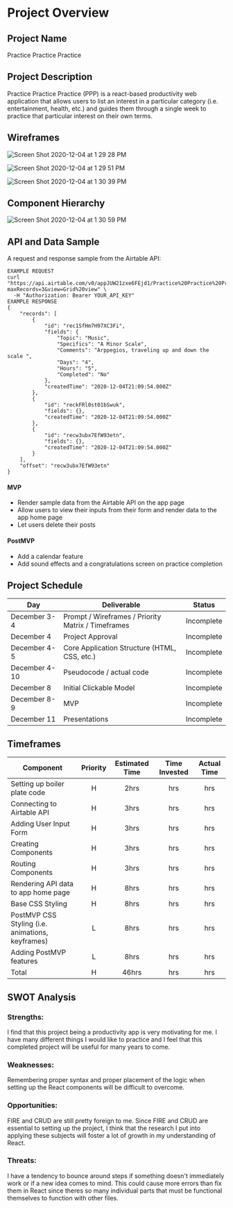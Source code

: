 # Project Overview

## Project Name

Practice Practice Practice 

## Project Description

Practice Practice Practice (PPP) is a react-based productivity web application that allows users to list an interest in a particular category (i.e. entertainment, health, etc.) and guides them through a single week to practice that particular interest on their own terms.   


## Wireframes

![Screen Shot 2020-12-04 at 1 29 28 PM](https://user-images.githubusercontent.com/74211139/101216937-409b0580-3635-11eb-9eda-81aee36b1b25.png)

![Screen Shot 2020-12-04 at 1 29 51 PM](https://user-images.githubusercontent.com/74211139/101216974-501a4e80-3635-11eb-88b5-216f2b9b5e5c.png)

![Screen Shot 2020-12-04 at 1 30 39 PM](https://user-images.githubusercontent.com/74211139/101216990-5c9ea700-3635-11eb-968b-926c72a6da89.png)


## Component Hierarchy

![Screen Shot 2020-12-04 at 1 30 59 PM](https://user-images.githubusercontent.com/74211139/101217028-6fb17700-3635-11eb-8ec4-435f8a914b51.png)

## API and Data Sample

A request and response sample from the Airtable API:

```
EXAMPLE REQUEST
curl "https://api.airtable.com/v0/appJUW21zxe6FEjd1/Practice%20Practice%20Practice?maxRecords=3&view=Grid%20view" \
  -H "Authorization: Bearer YOUR_API_KEY"
EXAMPLE RESPONSE
{
    "records": [
        {
            "id": "rec1SfHm7H97XC3Fi",
            "fields": {
                "Topic": "Music",
                "Specifics": "A Minor Scale",
                "Comments": "Arppegios, traveling up and down the scale ",
                "Days": "4",
                "Hours": "5",
                "Completed": "No"
            },
            "createdTime": "2020-12-04T21:09:54.000Z"
        },
        {
            "id": "reckFRl0st01bSwuk",
            "fields": {},
            "createdTime": "2020-12-04T21:09:54.000Z"
        },
        {
            "id": "recw3ubx7EfW93etn",
            "fields": {},
            "createdTime": "2020-12-04T21:09:54.000Z"
        }
    ],
    "offset": "recw3ubx7EfW93etn"
}
```

#### MVP 

- Render sample data from the Airtable API on the app page 
- Allow users to view their inputs from their form and render data to the app home page
- Let users delete their posts

#### PostMVP  

- Add a calendar feature
- Add sound effects and a congratulations screen on practice completion

## Project Schedule

|  Day | Deliverable | Status
|---|---| ---|
|December 3-4| Prompt / Wireframes / Priority Matrix / Timeframes | Incomplete
|December 4| Project Approval | Incomplete
|December 4-5| Core Application Structure (HTML, CSS, etc.) | Incomplete
|December 4-10| Pseudocode / actual code | Incomplete
|December 8| Initial Clickable Model  | Incomplete
|December 8-9| MVP | Incomplete
|December 11| Presentations | Incomplete

## Timeframes

| Component | Priority | Estimated Time | Time Invested | Actual Time |
| --- | :---: |  :---: | :---: | :---: |
| Setting up boiler plate code | H | 2hrs| hrs | hrs |
| Connecting to Airtable API | H | 3hrs| hrs | hrs |
| Adding User Input Form | H | 3hrs| hrs | hrs |
| Creating Components | H | 3hrs| hrs | hrs |
| Routing Components | H | 3hrs| hrs | hrs |
| Rendering API data to app home page | H | 8hrs| hrs | hrs |
| Base CSS Styling | H | 8hrs| hrs | hrs |
| PostMVP CSS Styling (i.e. animations, keyframes) | L | 8hrs| hrs | hrs |
| Adding PostMVP features | L | 8hrs| hrs | hrs |
| Total | H | 46hrs| hrs | hrs |

## SWOT Analysis

### Strengths:

I find that this project being a productivity app is very motivating for me. I have many different things I would like to practice and I feel that this completed project will be useful for many years to come.

### Weaknesses:

Remembering proper syntax and proper placement of the logic when setting up the React components will be difficult to overcome.

### Opportunities:

FIRE and CRUD are still pretty foreign to me. Since FIRE and CRUD are essential to setting up the project, I think that the research I put into applying these subjects will foster a lot of growth in my understanding of React.

### Threats:

I have a tendency to bounce around steps if something doesn't immediately work or if a new idea comes to mind. This could cause more errors than fix them in React since theres so many individual parts that must be functional themselves to function with other files.